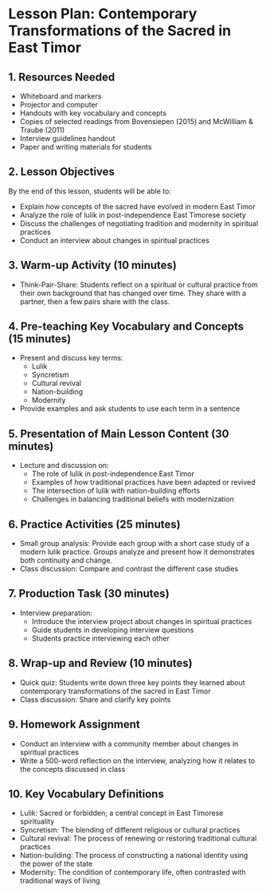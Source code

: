 # Lesson Plan: Contemporary Transformations of the Sacred in East Timor

## 1. Resources Needed

- Whiteboard and markers
- Projector and computer
- Handouts with key vocabulary and concepts
- Copies of selected readings from Bovensiepen (2015) and McWilliam & Traube (2011)
- Interview guidelines handout
- Paper and writing materials for students

## 2. Lesson Objectives

By the end of this lesson, students will be able to:
- Explain how concepts of the sacred have evolved in modern East Timor
- Analyze the role of lulik in post-independence East Timorese society
- Discuss the challenges of negotiating tradition and modernity in spiritual practices
- Conduct an interview about changes in spiritual practices

## 3. Warm-up Activity (10 minutes)

- Think-Pair-Share: Students reflect on a spiritual or cultural practice from their own background that has changed over time. They share with a partner, then a few pairs share with the class.

## 4. Pre-teaching Key Vocabulary and Concepts (15 minutes)

- Present and discuss key terms:
  - Lulik
  - Syncretism
  - Cultural revival
  - Nation-building
  - Modernity
- Provide examples and ask students to use each term in a sentence

## 5. Presentation of Main Lesson Content (30 minutes)

- Lecture and discussion on:
  - The role of lulik in post-independence East Timor
  - Examples of how traditional practices have been adapted or revived
  - The intersection of lulik with nation-building efforts
  - Challenges in balancing traditional beliefs with modernization

## 6. Practice Activities (25 minutes)

- Small group analysis: Provide each group with a short case study of a modern lulik practice. Groups analyze and present how it demonstrates both continuity and change.
- Class discussion: Compare and contrast the different case studies

## 7. Production Task (30 minutes)

- Interview preparation:
  - Introduce the interview project about changes in spiritual practices
  - Guide students in developing interview questions
  - Students practice interviewing each other

## 8. Wrap-up and Review (10 minutes)

- Quick quiz: Students write down three key points they learned about contemporary transformations of the sacred in East Timor
- Class discussion: Share and clarify key points

## 9. Homework Assignment

- Conduct an interview with a community member about changes in spiritual practices
- Write a 500-word reflection on the interview, analyzing how it relates to the concepts discussed in class

## 10. Key Vocabulary Definitions

- Lulik: Sacred or forbidden; a central concept in East Timorese spirituality
- Syncretism: The blending of different religious or cultural practices
- Cultural revival: The process of renewing or restoring traditional cultural practices
- Nation-building: The process of constructing a national identity using the power of the state
- Modernity: The condition of contemporary life, often contrasted with traditional ways of living